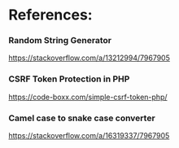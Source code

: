 # References:

### Random String Generator
https://stackoverflow.com/a/13212994/7967905


### CSRF Token Protection in PHP
https://code-boxx.com/simple-csrf-token-php/


### Camel case to snake case converter
https://stackoverflow.com/a/16319337/7967905